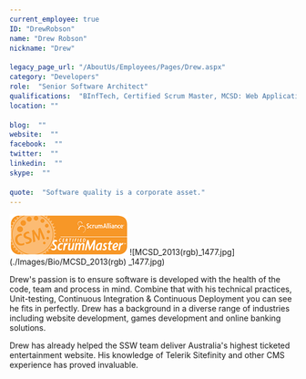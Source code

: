 ```yaml
---
current_employee: true
ID: "DrewRobson"
name: "Drew Robson"
nickname: "Drew"

legacy_page_url: "/AboutUs/Employees/Pages/Drew.aspx"
category: "Developers"
role:  "Senior Software Architect"
qualifications:  "BInfTech, Certified Scrum Master, MCSD: Web Applications"
location: ""

blog:  ""
website:  ""
facebook:  ""
twitter:  ""
linkedin:  ""
skype:  ""

quote:  "Software quality is a corporate asset."
---
```


![](./Images/Bio/csm.png) 
![MCSD_2013(rgb)_1477.jpg](./Images/Bio/MCSD_2013(rgb) 
_1477.jpg) 

Drew's passion is to ensure software is developed with the health of the code, team and process in mind. Combine that with his technical practices, Unit-testing, Continuous Integration & Continuous Deployment you can see he fits in perfectly. Drew has a background in a diverse range of industries including website development, games development and online banking solutions.

Drew has already helped the SSW team deliver Australia's highest ticketed entertainment website. His knowledge of Telerik Sitefinity and other CMS experience has proved invaluable.
